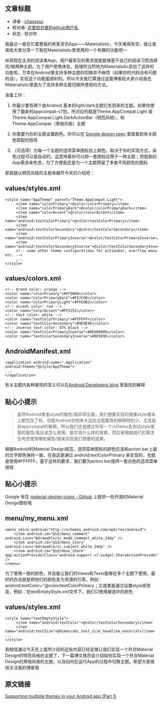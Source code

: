 文章标题
---

>
* 译者 : [chaossss](https://github.com/chaossss) 
* 校对者: [这里校对者的github用户名](github链接)  
* 状态 :  校对中




我最近一直在忙着整我的黑客资讯App——Materialistic，今天难得有空，就让我来给大家分享一下我在Materialistic里使用的一个有趣的功能吧～

纵观现在主流的阅读类App，用户最常见的需求就是能够基于自己的阅读习惯选择亮/暗两种主题。为了用户使用体验，我理所当然地为Materialistic添加了这样的功能啦，万幸在Android里支持多种主题的切换并不麻烦（如果你的代码没有问题的话），实现这个功能蛮顺利的。所以今天我打算通过这篇博客给大家介绍我在Materialistic里面为了支持多种主题切换所使用的方法。

准备工作：

1. 你最少要有两个由Android 基本的light/dark主题衍生而来的主题。如果你使用了最新的appcompat-v7包，所对应的就是Theme.AppCompat.Light 或 Theme.AppCompat.Light.DarkActionBar（明亮风格），和Theme.AppCompat（黑暗风格）主题

1. 你需要为你的主题设置颜色。你可以在 [Google design spec](http://www.google.com/design/spec/style/color.html#color-color-palette " Google design spec website") 里面看到有关颜色搭配的指导

1. （可选项）为每一个主题的选项菜单图标加上颜色。取决于你的实现方式，染色过程可以是自动的，这意味着你可以把一套图标应用于一种主题；但就我的App需求来考虑，为了方便我还是为一个主题预留了多套不同颜色的图标

那我就以明亮风格的主题来展开今天的介绍吧：

## values/styles.xml ##

    <style name="AppTheme" parent="Theme.AppCompat.Light">
   		 <item name="colorPrimary">@color/colorPrimary</item>
   		 <item name="colorPrimaryDark">@color/colorPrimaryDark</item>
   		 <item name="colorAccent">@color/colorAccent</item>
   		 <item name="android:textColorPrimary">@color/textColorPrimary</item>
   		 <item name="android:textColorSecondary">@color/textColorSecondary</item>
    	 <item name="android:textColorPrimaryInverse">@color/textColorPrimaryInverse</item>
  	     <item name="android:textColorSecondaryInverse">@color/textColorSecondaryInverse</item>
   		 <!-- some other theme configurations for actionbar, overflow menu etc. -->
   		 ...
    </style>

## values/colors.xml ##

    <!-- brand color: orange -->
    <color name="colorPrimary">#FF9800</color>
    <color name="colorPrimaryDark">#F57C00</color>
    <color name="colorPrimaryLight">#FFE0B2</color>
    <!-- accent color: red -->
    <color name="colorAccent">#FF5252</color>
    <!-- text color: white -->
    <color name="textColorPrimary">#FFFFFF</color>
    <color name="textColorSecondary">#9E9E9E</color>
    <!-- inverse text color: 87% black -->
    <color name="textColorPrimaryInverse">#DE000000</color>
    <color name="textColorSecondaryInverse">#9E9E9E</color>

## AndroidManifest.xml ##
    <application android:name=".Application" android:theme="@style/AppTheme">
    ...
    </application>

有关主题内各种属性的含义可以在[Android Developers blog](http://android-developers.blogspot.sg/2014/10/appcompat-v21-material-design-for-pre.html "Android Developers blog") 里面找到解释

## 贴心小提示 ##

> 虽然Android里面style的属性/值非常全面，我们想要实现的效果style基本上都包含了有，但是Android文档有关这些主题属性的解释特别少，尤其是对appcompat的解释。所以我们还是建议你写一个小Demo去测试style里面的属性/值应该怎么使用、能实现什么样的效果，然后再根据我们的需求去考虑使用哪些属性/值来实现我们想要的效果。

根据Android的Material Design规范，选项菜单图标的颜色应该和action bar上面的文字颜色保持一致，在我这是通过 android:textColorPrimary 来实现的，也就是使用#FFFFFF，基于这样的要求，我们要为action bar提供一套白色的选项菜单按钮

## 贴心小提示 ##

Google 有在 [material-design-icons - Github](https://github.com/google/material-design-icons "Github") 上提供一些开源的Material Design图标哦

## menu/my_menu.xml ##

    <menu xmlns:android="http://schemas.android.com/apk/res/android">
    	<item android:id="@id/menu_comment"
    android:icon="@drawable/ic_mode_comment_white_24dp" />
    	<item android:id="@id/menu_story"
    android:icon="@drawable/ic_subject_white_24dp" />
    	<item android:id="@id/menu_share"
    app:actionProviderClass="android.support.v7.widget.ShareActionProvider" />
    </menu>

为了使用一致的颜色，并且能让我们的Views和Texts能够在多个主题下使用，最好的办法就是把他们的颜色变为资源的引用，例如：android:textColor="@color/textColorPrimary；又或者是通过设置style来改变，例如：在textEmptyStyle.xml文件下，我们只使用被选中的颜色

## values/styles.xml ##

    <style name="textEmptyStyle">
   		 <item name="android:textColor">@color/textColorSecondary</item>
   		 <item name="android:textSize">@dimen/abc_text_size_headline_material</item>
    ...
    </style>

我相信通过今天在上面所介绍的这些内容已经足够让我们实现一个符合Material Design的明亮风格的主题了，下一篇博文我将会介绍如何实现一个符合Material Design的黑暗风格的主题，以及如何在运行App的过程中切换主题。希望大家继续关注我的博客哦



## 原文链接
[Supporting multiple themes in your Android app (Part 1)](http://www.hidroh.com/2015/02/16/support-multiple-themes-android-app/)